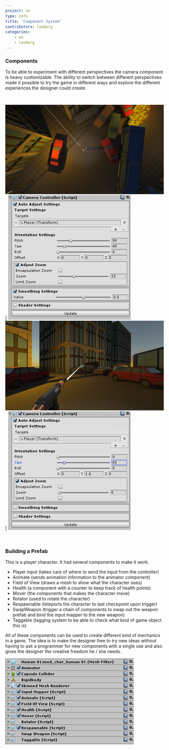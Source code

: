 ```yaml
---
project: ue
type: info
title: 'Component System'
contributors: lovberg
categories: 
    - ue
    - lovberg
---
```


### Components

To be able to experiment with different perspectives the camera component is heavy customizable. The ability to switch between different perspectives made it possible to try the game in different ways and explore the different experiences the designer could create.

<br>

![Image of Camera Component in 3rd Person](/img/3rdperspective.png) | ![Image of 3rd Person Perspective](/img/3rdpsettings.png)
![Image of Camera Component in 1st Person](/img/1stperspective.png) | ![Image of 1st Person Perspective](/img/1stpsettings.png)

<br>

### Building a Prefab

This is a player character. It had several components to make it work.

* Player input (takes care of where to send the input from the controller)
* Animate (sends animation information to the animator component)
* Field of View (draws a mesh to show what the character sees)
* Health (a component with a counter to keep track of health points)
* Mover (the components that makes the character move)
* Rotator (used to rotate the character)
* Respawnable (teleports the character to last checkpoint upon trigger)
* SwapWeapon (trigger a chain of components to swap out the weapon prefab and bind the input mapper to the new weapon)
* Taggable (tagging system to be able to check what kind of game object this is)

All of these components can be used to create different kind of mechanics in a game. The idea is to make the designer free to try new ideas without having to ask a programmer for new components with a single use and also gives the designer the creative freedom he / she needs.


![Image of Player Character in Undead End](/img/compplayer.png)